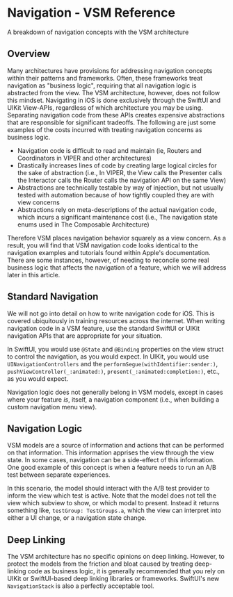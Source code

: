 # Navigation - VSM Reference

A breakdown of navigation concepts with the VSM architecture

## Overview

Many architectures have provisions for addressing navigation concepts within their patterns and frameworks. Often, these frameworks treat navigation as "business logic", requiring that all navigation logic is abstracted from the view. The VSM architecture, however, does not follow this mindset. Navigating in iOS is done exclusively through the SwiftUI and UIKit View-APIs, regardless of which architecture you may be using. Separating navigation code from these APIs creates expensive abstractions that are responsible for significant tradeoffs. The following are just some examples of the costs incurred with treating navigation concerns as business logic.

- Navigation code is difficult to read and maintain (ie, Routers and Coordinators in VIPER and other architectures)
- Drastically increases lines of code by creating large logical circles for the sake of abstraction (i.e., In VIPER, the View calls the Presenter calls the Interactor calls the Router calls the navigation API on the same View)
- Abstractions are technically testable by way of injection, but not usually tested with automation because of how tightly coupled they are with view concerns
- Abstractions rely on meta-descriptions of the actual navigation code, which incurs a significant maintenance cost (i.e., The navigation state enums used in The Composable Architecture)

Therefore VSM places navigation behavior squarely as a view concern. As a result, you will find that VSM navigation code looks identical to the navigation examples and tutorials found within Apple's documentation. There are some instances, however, of needing to reconcile some real business logic that affects the navigation of a feature, which we will address later in this article.

## Standard Navigation

We will not go into detail on how to write navigation code for iOS. This is covered ubiquitously in training resources across the internet. When writing navigation code in a VSM feature, use the standard SwiftUI or UIKit navigation APIs that are appropriate for your situation.

In SwiftUI, you would use `@State` and `@Binding` properties on the view struct to control the navigation, as you would expect. In UIKit, you would use `UINavigationControllers` and the `performSegue(withIdentifier:sender:)`, `pushViewController(_:animated:)`, `present(_:animated:completion:)`, etc., as you would expect.

Navigation logic does not generally belong in VSM models, except in cases where your feature _is_, itself, a navigation component (i.e., when building a custom navigation menu view).

## Navigation Logic

VSM models are a source of information and actions that can be performed on that information. This information apprises the view through the view state. In some cases, navigation can be a side-effect of this information. One good example of this concept is when a feature needs to run an A/B test between separate experiences.

In this scenario, the model should interact with the A/B test provider to inform the view which test is active. Note that the model does not tell the view which subview to show, or which modal to present. Instead it returns something like, `testGroup: TestGroups.a`, which the view can interpret into either a UI change, or a navigation state change.

## Deep Linking

The VSM architecture has no specific opinions on deep linking. However, to protect the models from the friction and bloat caused by treating deep-linking code as business logic, it is generally recommended that you rely on UIKit or SwiftUI-based deep linking libraries or frameworks. SwiftUI's new `NavigationStack` is also a perfectly acceptable tool.
